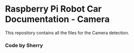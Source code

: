 # Raspberry Pi Robot Car Documentation - Camera

This repository contains all the files for the Camera detection.

### Code by Sherry
